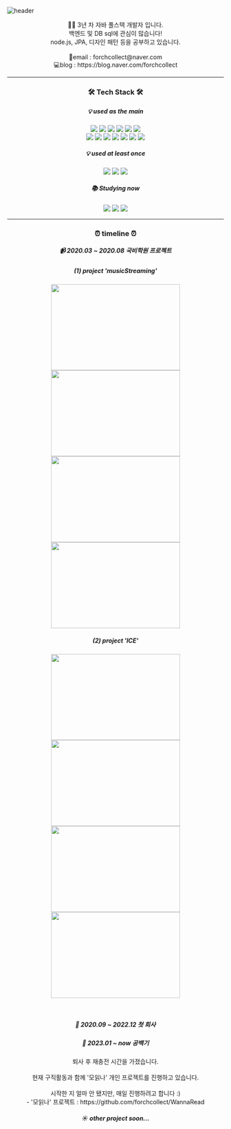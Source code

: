 ![header](https://capsule-render.vercel.app/api?type=soft&color=633122&height=140&text=forchcollect&fontSize=50&fontAlign=28&fontColor=FFFFFF&desc=개발은%20초콜릿처럼%20달달하게&descAlign=61&descAlignY=53)

<p align="center">
🙋‍♀️ 3년 차 자바 풀스택 개발자 입니다.<br>
백엔드 및 DB sql에 관심이 많습니다! <br>
node.js, JPA, 디자인 패턴 등을 공부하고 있습니다.<br>
<br>
📧email : forchcollect@naver.com <br>
💻blog : https://blog.naver.com/forchcollect <br>
</p>

<hr>
<h3 align="center">🛠 Tech Stack 🛠</h3>
<h5 align="center">💡 used as the main</h5>
<p align="center">
    <img src="https://img.shields.io/badge/Java-007396?style=flat-square&logoColor=white"/>
    <img src="https://img.shields.io/badge/Spring-6DB33F?style=flat-square&logo=spring&logoColor=white"/>
    <img src="https://img.shields.io/badge/Spring%20Boot-6DB33F?style=flat-square&logo=springboot&logoColor=white"/>
    <img src="https://img.shields.io/badge/JSP-F37626?style=flat-square&logoColor=white"/>
    <img src="https://img.shields.io/badge/JavaScript-F7DF1E?style=flat-square&logo=JavaScript&logoColor=black"/>
    <img src="https://img.shields.io/badge/jQuery-0769AD?style=flat-square&logo=jQuery&logoColor=white"/>
    <br>
    <img src="https://img.shields.io/badge/HTML5-E34F26?style=flat-square&logo=HTML5&logoColor=white"/>
    <img src="https://img.shields.io/badge/CSS3-1572B6?style=flat-square&logo=css3&logoColor=white"/>
    <img src="https://img.shields.io/badge/MyBatis-000000?style=flat-square&logoColor=white"/>
    <img src="https://img.shields.io/badge/Oracle-F80000?style=flat-square&logo=oracle&logoColor=white"/>
    <img src="https://img.shields.io/badge/MariaDB-1F305F?style=flat-square&logo=mariadbfoundation&logoColor=white"/>
    <img src="https://img.shields.io/badge/apache%20tomcat-F8DC75?style=flat-square&logo=apache-tomcat&logoColor=black"/>
    <img src="https://img.shields.io/badge/Github-181717?style=flat-square&logo=github&logoColor=white"/>
</p>

<h5 align="center">💡 used at least once</h5>
<p align="center">
    <img src="https://img.shields.io/badge/Linux-FCC624?style=flat-square&logo=Linux&logoColor=black"/>
    <img src="https://img.shields.io/badge/Python-3776AB?style=flat-square&logo=Python&logoColor=white"/>
    <img src="https://img.shields.io/badge/C++-00599C?style=flat-square&logo=C%2B%2B&logoColor=white"/>
</p>

<h5 align="center">📚 Studying now</h5>
<p align="center">
    <img src="https://img.shields.io/badge/Node.js-339933?style=flat-square&logo=Node.js&logoColor=white"/>
    <img src="https://img.shields.io/badge/Hibernate(JPA)-59666C?style=flat-square&logo=Hibernate&logoColor=white"/>
    <img src="https://img.shields.io/badge/Design%20Pattern-violet?style=flat-square&logoColor=white"/>
</p>

<hr>
<h3 align="center">⏰ timeline ⏰ </h3>
<h5 align="center">📹  2020.03 ~ 2020.08 국비학원 프로젝트</h5>
<h5 align="center">(1) project 'musicStreaming'</h5>
<p align="center">
    <img src="https://github.com/forchcollect/musicStreaming/assets/59334620/1b57eb78-461e-4881-9f90-1be6a4410b14"
      width="300" height="200"/>
    <img src="https://github.com/forchcollect/musicStreaming/assets/59334620/3f5c03e3-46ce-46fb-ad9e-4741e51414d0"
      width="300" height="200"/>
    <img src="https://github.com/forchcollect/musicStreaming/assets/59334620/7edfa9c4-2d2a-4c23-8258-e6de6a784b49"
      width="300" height="200"/>
    <img src="https://github.com/forchcollect/musicStreaming/assets/59334620/e1055982-93ad-4dad-87e7-722c52684ac2"
      width="300" height="200"/>
</p>
<h5 align="center">(2) project 'ICE'</h5>
<p align="center">
    <img src="https://github.com/forchcollect/musicStreaming/assets/59334620/e133798a-f7f1-4f01-b962-a1c64e516ce2"
      width="300" height="200"/>
    <img src="https://github.com/forchcollect/musicStreaming/assets/59334620/76a91a31-503a-4acf-b47d-f7145d939bc8"
      width="300" height="200"/>
    <img src="https://github.com/forchcollect/musicStreaming/assets/59334620/4643b104-3910-4c32-9ad9-6af58d2d62df"
      width="300" height="200"/>
    <img src="https://github.com/forchcollect/musicStreaming/assets/59334620/38235713-66b1-4b77-ba65-cd6ff0ff9480"
      width="300" height="200"/>
</p>

<br>
<h5 align="center">💼  2020.09 ~ 2022.12 첫 회사</h5>
<h5 align="center">💪  2023.01 ~ now 공백기</h5>
<p align="center">
    퇴사 후 재충전 시간을 가졌습니다.<br><br>
    현재 구직활동과 함께 '모읽나' 개인 프로젝트를 진행하고 있습니다.<br>
    <br>
    시작한 지 얼마 안 됐지만, 매일 진행하려고 합니다 :) <br>
    - '모읽나' 프로젝트 : https://github.com/forchcollect/WannaRead
</p>

<h5 align="center">☀ other project soon...</h5>

